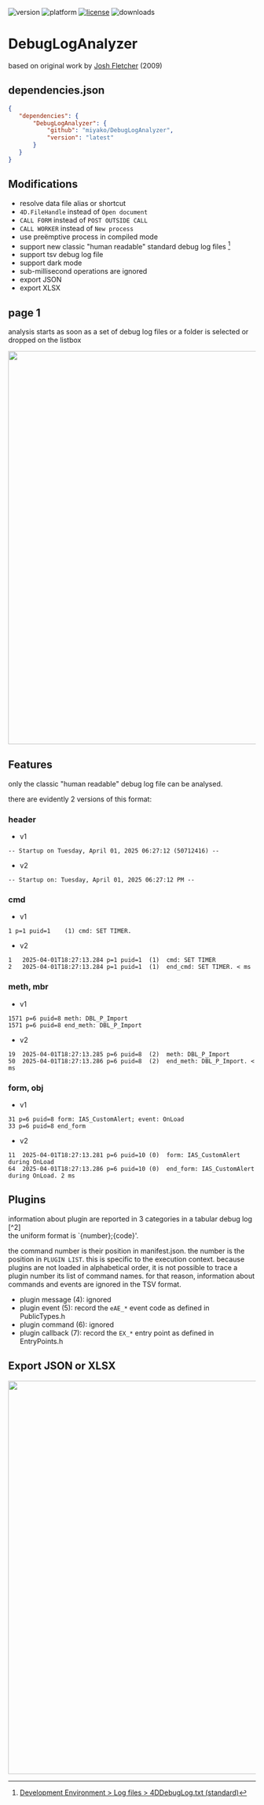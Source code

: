 ![version](https://img.shields.io/badge/version-20%2B-E23089)
![platform](https://img.shields.io/static/v1?label=platform&message=mac-intel%20|%20mac-arm%20|%20win-64&color=blue)
[![license](https://img.shields.io/github/license/miyako/DebugLogAnalyzer)](LICENSE)
![downloads](https://img.shields.io/github/downloads/miyako/DebugLogAnalyzer/total)

# DebugLogAnalyzer
based on original work by [Josh Fletcher](https://kb.4d.com/assetid=75926) (2009)

## dependencies.json

 ```json
{
	"dependencies": {
		"DebugLogAnalyzer": {
			"github": "miyako/DebugLogAnalyzer",
			"version": "latest"
		}
	}
}
```

## Modifications

* resolve data file alias or shortcut
* `4D.FileHandle` instead of `Open document`
* `CALL FORM` instead of `POST OUTSIDE CALL`
* `CALL WORKER` instead of `New process`
* use preëmptive process in compiled mode
* support new classic "human readable" standard debug log files [^1]
* support tsv debug log file
* support dark mode
* sub-millisecond operations are ignored
* export JSON
* export XLSX

## page 1

analysis starts as soon as a set of debug log files or a folder is selected or dropped on the listbox

<img src="https://github.com/user-attachments/assets/b85009d8-014f-46b2-937f-d1292986ebfe" width=800 height=auto />

## Features

only the classic "human readable" debug log file can be analysed.

there are evidently 2 versions of this format:

### header

* v1
```
-- Startup on Tuesday, April 01, 2025 06:27:12 (50712416) --
```

* v2
```
-- Startup on: Tuesday, April 01, 2025 06:27:12 PM --
```

### cmd

* v1

```
1 p=1 puid=1 	(1) cmd: SET TIMER.
```

* v2

```
1	2025-04-01T18:27:13.284 p=1 puid=1	(1)  cmd: SET TIMER
2	2025-04-01T18:27:13.284 p=1 puid=1	(1)  end_cmd: SET TIMER. < ms
```

### meth, mbr

* v1

```
1571 p=6 puid=8 meth: DBL_P_Import
1571 p=6 puid=8 end_meth: DBL_P_Import
```

* v2

```
19	2025-04-01T18:27:13.285 p=6 puid=8	(2)  meth: DBL_P_Import
50	2025-04-01T18:27:13.286 p=6 puid=8	(2)  end_meth: DBL_P_Import. < ms
```

### form, obj

* v1

```
31 p=6 puid=8 form: IAS_CustomAlert; event: OnLoad
33 p=6 puid=8 end_form
```

* v2

```
11	2025-04-01T18:27:13.281 p=6 puid=10	(0)  form: IAS_CustomAlert during OnLoad
64	2025-04-01T18:27:13.286 p=6 puid=10	(0)  end_form: IAS_CustomAlert during OnLoad. 2 ms
```

## Plugins 


information about plugin are reported in 3 categories in a tabular debug log [^2]  
the uniform format is `{number};{code}'. 

the command number is their position in manifest.json. the number is the position in `PLUGIN LIST`. this is specific to the execution context. because plugins are not loaded in alphabetical order, it is not possible to trace a plugin number its list of command names. for that reason, information about commands and events are ignored in the TSV format.  
 
* plugin message (4): ignored
* plugin event (5): record the `eAE_*` event code as defined in PublicTypes.h
* plugin command (6): ignored
* plugin callback (7): record the `EX_*` entry point as defined in EntryPoints.h

## Export JSON or XLSX

<img src="https://github.com/user-attachments/assets/c9d613a6-8ba0-45d0-a157-c2aaa8346da0" width=800 height=auto />

[^1]: [Development Environment > Log files > 4DDebugLog.txt (standard)](https://developer.4d.com/docs/Debugging/debugLogFiles#4ddebuglogtxt-standard])
